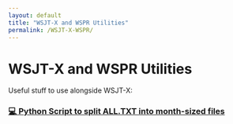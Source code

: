 ```yaml
---
layout: default
title: "WSJT-X and WSPR Utilities"
permalink: /WSJT-X-WSPR/
---
```


# WSJT-X and WSPR Utilities
Useful stuff to use alongside WSJT-X:

### [💻 Python Script to split ALL.TXT into month-sized files](scripts/Split_ALL.py)
